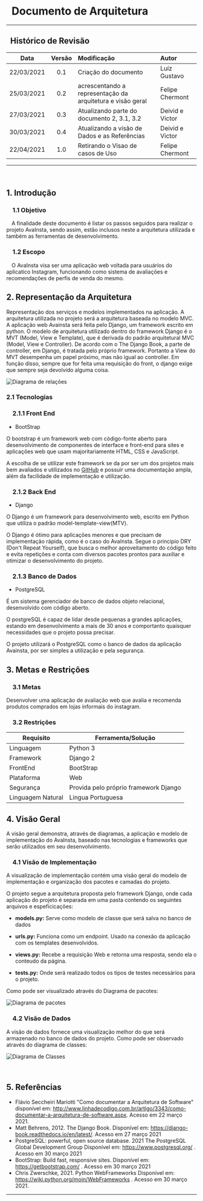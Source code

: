 # &ensp;Documento de Arquitetura
---

## &ensp;Histórico de Revisão

 Data       | Versão | Modificação           | Autor             
 :--------: | :----: | :-------------------- | :------------
 22/03/2021 | 0.1    | Criação do documento  | Luíz Gustavo      
25/03/2021 | 0.2    |  acrescentando a representação da arquitetura e visão geral  | Felipe Chermont
27/03/2021 | 0.3    |  Atualizando parte do documento 2, 3.1, 3.2 | Deivid e Victor |
30/03/2021 | 0.4    |  Atualizando a visão de Dados e as Referências | Deivid e Victor |
22/04/2021 | 1.0    |  Retirando o Visao de casos de Uso| Felipe Chermont |
---

</br>


## 1. Introdução

### &emsp;1.1 Objetivo

<p>&emsp;A finalidade deste documento é listar os passos seguidos para realizar o projeto AvaInsta, sendo assim, estão inclusos neste a arquitetura utilizada e também as ferramentas de desenvolvimento.</p>

### &emsp;1.2 Escopo

&emsp;O AvaInsta visa ser uma aplicação web voltada para usuários do aplicatico Instagram, funcionando como sistema de avaliações e recomendações de perfis de venda do mesmo. 
    
## 2. Representação da Arquitetura

Representação dos serviços e modelos implementados na aplicação. A arquitetura utilizada no projeto será a arquitetura baseada no modelo MVC.
A aplicação web Avainsta será feita pelo Django, um framework escrito em python. O modelo de arquitetura utilizado dentro do framework Django é o MVT (Model, View e Template), que é derivada do padrão arquitetural MVC (Model, View e Controller). De acordo com o The Django Book, a parte de controller, em Django, é tratada pelo próprio framework. Portanto a View do MVT desempenha um papel próximo, mas não igual ao controller. Em função disso, sempre que for feita uma requisição do front, o django exige que sempre seja devolvido alguma coisa.

![Diagrama de relações](imgs/diagramas/diagrama_relacao.jpg)

### 2.1 Tecnologias

### &emsp;2.1.1 Front End

- BootStrap

O bootstrap é um framework web com código-fonte aberto para desenvolvimento de componentes de interface e front-end para sites e aplicações web que usam majoritariamente HTML, CSS e JavaScript.

A escolha de se utilizar este framework se da por ser um dos projetos mais bem avaliados e utilizados no [GitHub](https://github.com/) e possuir uma documentação ampla, além da facilidade de implementação e utilização.

### &emsp;2.1.2 Back End

- Django

O Django é um framework para desenvolvimento web, escrito em Python que utiliza o padrão model-template-view(MTV).

O Django é ótimo para aplicações menores e que precisam de implementação rápida, como é o caso do AvaInsta. Segue o principio DRY (Don't Repeat Yourself), que busca o melhor aproveitamento do código feito e evita repetições e conta com diversos pacotes prontos para auxiliar e otimizar o desenvolvimento do projeto.

### &emsp;2.1.3 Banco de Dados

- PostgreSQL

É um sistema gerenciador de banco de dados objeto relacional, desenvolvido com código aberto.

O postgreSQL é capaz de lidar desde pequenas a grandes aplicações, estando em desenvolvimento a mais de 30 anos e comportanto quaisquer necessidades que o projeto possa precisar.

O projeto  utilizará o PostgreSQL como o banco de dados da aplicação Avainsta, por ser simples a utilização e pela segurança.


## 3. Metas e Restrições

### &emsp;3.1 Metas

Desenvolver uma aplicação de avaliação web que avalia e recomenda produtos comprados em lojas informais do instagram.

### &emsp;3.2 Restrições

| Requisito | Ferramenta/Solução |
|---|---|
|Linguagem| Python 3 |
|Framework| Django 2 |
|FrontEnd| BootStrap |
|Plataforma| Web |
|Segurança | Provida pelo próprio framework Django |
|Linguagem Natural |  Lingua Portuguesa |

## 4. Visão Geral

A visão geral demonstra, através de diagramas, a aplicação e modelo de implementação do AvaInsta, baseado nas tecnologias e frameworks que serão utilizados em seu desenvolvimento.


### &emsp;4.1 Visão de Implementação

A visualização de implementação contém uma visão geral do modelo de implementação e organização dos pacotes e camadas do projeto.

O projeto segue a arquitetura proposta pelo framework Django, onde cada aplicação do projeto é separada em uma pasta contendo os seguintes arquivos e espeficicações:

+ **models.py:** Serve como modelo de classe que será salva no banco de dados

+ **urls.py:** Funciona como um endpoint. Usado na conexão da aplicação com os templates desenvolvidos.

+ **views.py:** Recebe a requisição Web e retorna uma resposta, sendo ela o conteudo da página.

+ **tests.py:** Onde será realizado todos os tipos de testes necessários para o projeto.

Como pode ser visualizado através do Diagrama de pacotes:


![Diagrama de pacotes](imgs/diagramas/Diagrama_pacotes.png)


### &emsp;4.2 Visão de Dados

A visão de dados fornece uma visualização melhor do que será armazenado no banco de dados do projeto.
Como pode ser observado através do diagrama de classes: 

![Diagrama de Classes](imgs/diagramas/uml.png)



</br>

## 5. Referências

 - Flávio Seccheiri Mariotti "Como documentar a Arquitetura de Software" disponível em: http://www.linhadecodigo.com.br/artigo/3343/como-documentar-a-arquitetura-de-software.aspx. Acesso em 22 março 2021.
- Matt Behrens, 2012. The Django Book. Disponível em:  https://django-book.readthedocs.io/en/latest/. Acesso em 27 março 2021
- PostgreSQL: powerful, open source database. 2021 The PostgreSQL Global Development Group Disponível em: https://www.postgresql.org/ . Acesso em 30 março 2021
- BootStrap: Build fast, responsive sites. Disponível em: https://getbootstrap.com/ . Acesso em 30 março 2021
- Chris Zwerschke, 2021. Python WebFrameworks Disponível em: https://wiki.python.org/moin/WebFrameworks . Acesso em 30 março 2021.
---
